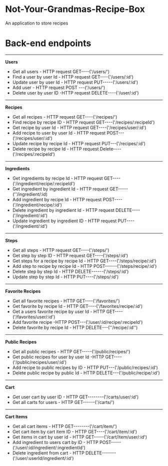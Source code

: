 # Not-Your-Grandmas-Recipe-Box
An application to store recipes 

# Back-end endpoints
************************************
**Users**
  - Get all users - HTTP request GET----('/users/')
  - Find a user by user Id - HTTP request GET----('/users/:id')
  - Update user by user Id - HTTP request PUT-----('/users/:id')
  - Add user - HTTP request POST ---('/users/')
  - Delete user by user ID -HTTP request DELETE----('/user/:id')
 ************************************
**Recipes**
  - Get all recipes - HTTP request GET----('/recipes/')
  - Find recipe by recipe ID - HTTP request GET----('/recipes/:recipeId')
  - Get recipe by user Id - HTTP request GET----('/recipes/user/:id')
  - Add recipe to user by user Id - HTTP request POST---('/recipes/user/:id')
  - Update recipe by recipe Id - HTTP request PUT---('/recipes/:id')
  - Delete recipe by recipe Id - HTTP request Delete----('/recipes/:recipeId')
 *****************************************
**Ingredients**
  - Get ingredients by recipe Id - HTTP request GET----('/ingredient/recipe/:recipeId')
  - Get ingredient by ingredient Id - HTTP request GET-----(''/ingredient/:id)
  - Add ingredient by recipe Id - HTTP request POST----('/ingredient/recipe/:id')
  - Delete ingredient by ingredient Id - HTTP request DELETE----('/ingredient/:id')
  - Update ingredient by ingredient ID - HTTP request PUT----('/ingredient/:id')
 *****************************************
**Steps**
  - Get all steps - HTTP request GET----('/steps/')
  - Get step by step ID - HTTP request GET----('/steps/:id')
  - Get steps for a recipe by recipe Id - HTTP GET----('/steps/recipe/:id')
  - Add step to recipe by recipe Id - HTTP POST------('/steps/recipe/:id')
  - Delete step by step Id - HTTP DELETE------('/steps/:id')
  - Update step by step Id - HTTP PUT----('/steps/:id')
 ******************************************
**Favorite Recipes**
  - Get all favorite recipes - HTTP GET----('/favorites/')
  - Get favorite by recipe Id - HTTP GET----('/favorites/recipe/:id')
  - Get a users favorite recipe by user Id - HTTP GET----('/favorites/user/:id')
  - Add favorite recipe -HTTP POST---('/user/:id/recipe/:recipeId')
  - Delete favorite by recipe Id - HTTP DELETE---(''/recipe/:id'')
 *******************************************
**Public Recipes**
  - Get all public recipes - HTTP GET-----('/public/recipes/')
  - Get public recipes for user by user Id -HTTP GET----('/public/recipes/user/:id')
  - Add recipe to public recipes by ID - HTTP PUT---('/public/recipes/:id')
  - Delete public recipe by public Id - HTTP DELETE---('/public/recipe/:id')
 *********************************************
**Cart**
  - Get user cart by user ID - HTTP GET--------('/carts/user/:id')
  - Get all carts for users - HTTP GET------('/carts/')
 *********************************************
**Cart Items**
  - Get all cart items - HTTP GET--------('/cart/item/')
  - Get cart item by cart item ID - HTTP GET----('/cart/item/:id')
  - Get items in cart by user id - HTTP GET-----('/cart/item/user/:id')
  - Add ingredient to users cart by ID - HTTP POST-----('/user/:id/ingredient/:ingredientId')
  - Delete ingredient from cart - HTTP DELETE-------('/user/:userId/ingredient/:id')

 


